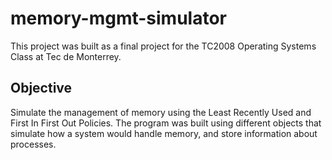 # memory-mgmt-simulator

This project was built as a final project for the TC2008 Operating Systems Class at Tec de Monterrey.

## Objective
Simulate the management of memory using the Least Recently Used and First In First Out Policies. The program was built using different objects that simulate how a system would handle memory, and store information about processes.
